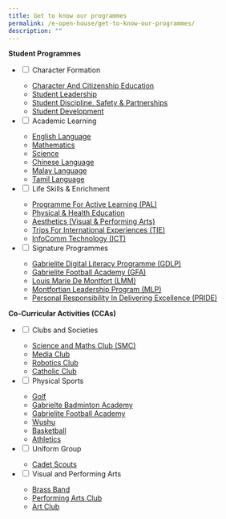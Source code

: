 ```yaml
---
title: Get to know our programmes
permalink: /e-open-house/get-to-know-our-programmes/
description: ""
---
```

**Student Programmes**

<ul class="jekyllcodex_accordion">
  <li>
    <input type="checkbox" id="accordion1">
    <label for="accordion1">Character Formation</label>
    <div>
      <ul>
				<li><a href="/character-formation/CCE/character-and-citizenship-education/" target="">Character And Citizenship Education</a></li>
				<li><a href="/character-formation/CCE/student-leadership/">Student Leadership</a></li>
				<li><a href="/character-formation/student-discipline-and-partnerships/">Student Discipline, Safety &amp; Partnerships</a></li>
				<li><a href="/character-formation/student-development/">Student Development</a></li>
			</ul>
    </div>
	</li> 
	<li>
    <input type="checkbox" id="accordion2">
    <label for="accordion2">Academic Learning</label>
    <div>
      <ul>
				<li><a href="/academic-learning/english-language/">English Language</a></li>
				<li><a href="/academic-learning/mathematics/">Mathematics</a></li>
				<li><a href="/academic-learning/science/">Science</a></li>
				<li><a href="/academic-learning/Mother-Tongue-Languages/chinese-language/">Chinese Language</a></li>
				<li><a href="/academic-learning/Mother-Tongue-Languages/malay-language/">Malay Language</a></li>
				<li><a href="/academic-learning/Mother-Tongue-Languages/tamil-language/">Tamil Language</a></li>
			</ul>
    </div>
  </li>
	<li>
    <input type="checkbox" id="accordion3">
    <label for="accordion3">Life Skills &amp; Enrichment</label>
    <div>
      <ul>
				<li><a href="/life-skills-and-enrichment/pal/">Programme For Active Learning (PAL)</a></li>
				<li><a href="/life-skills-and-enrichment/Physical-and-Health-Education/physical-health-and-education/">Physical &amp; Health Education</a></li>
				<li><a href="/life-skills-and-enrichment/aesthetics/">Aesthetics (Visual &amp; Performing Arts)</a></li>
				<li><a href="/life-skills-and-enrichment/tie/" target="">Trips For International Experiences (TIE)</a></li>
				<li><a href="/life-skills-and-enrichment/ict/">InfoComm Technology (ICT)</a></li>
			</ul>
    </div>
  </li>
	<li>
    <input type="checkbox" id="accordion4">
    <label for="accordion4">Signature Programmes</label>
    <div>
      <ul>
				<li><a href="/signature-programmes/gdlp/">Gabrielite Digital Literacy Programme (GDLP)</a></li>
				<li><a href="/life-skills-and-enrichment/co-curricular-activities/grabrielite-football-academy/">Gabrielite Football Academy&nbsp;(GFA)</a></li>
				<li><a href="/signature-programmes/Louis-Marie-de-Montfort/lmm/">Louis Marie De Montfort (LMM)</a></li>
				<li><a href="/signature-programmes/mlp/" target="">Montfortian Leadership Program (MLP)</a></li>
				<li><a href="/signature-programmes/pride/">Personal Responsibility In Delivering Excellence (PRIDE)</a></li>
			</ul>
    </div>
  </li>
</ul>

**Co-Curricular Activities (CCAs)**

<ul class="jekyllcodex_accordion">
  <li>
    <input type="checkbox" id="accordion5">
    <label for="accordion5">Clubs and Societies</label>
    <div>
      <ul>
				<li><a href="/life-skills-and-enrichment/Co-Curricular-Activities/science-horticulture-math-club/" target="">Science and Maths Club (SMC)</a></li>
				<li><a href="/life-skills-and-enrichment/Co-Curricular-Activities/media-club/">Media Club</a></li>
				<li><a href="/life-skills-and-enrichment/Co-Curricular-Activities/robotics/">Robotics Club</a></li>
				<li><a href="/life-skills-and-enrichment/Co-Curricular-Activities/catholic-club/">Catholic Club</a></li>
			</ul>
		</div>
	</li>
	<li>
    <input type="checkbox" id="accordion6">
    <label for="accordion6">Physical Sports</label>
    <div>
			<ul>
				<li><a href="/life-skills-and-enrichment/Co-Curricular-Activities/golf/">Golf</a></li>
				<li><a href="/life-skills-and-enrichment/Co-Curricular-Activities/badminton/">Gabrielte Badminton Academy</a></li>
				<li><a href="/life-skills-and-enrichment/co-curricular-activities/grabrielite-football-academy/">Gabrielite Football Academy</a></li>
				<li><a href="/life-skills-and-enrichment/Co-Curricular-Activities/wushu/">Wushu</a></li>
				<li><a href="/life-skills-and-enrichment/Co-Curricular-Activities/basketball/">Basketball</a></li>
				<li><a href="/life-skills-and-enrichment/co-curricular-activities/athletics/">Athletics</a></li>
			</ul>
		</div>
	</li>
	<li>
    <input type="checkbox" id="accordion7">
    <label for="accordion7">Uniform Group</label>
    <div>
			<ul>
				<li><a href="/life-skills-and-enrichment/Co-Curricular-Activities/scouts/">Cadet Scouts</a></li>
			</ul>
		</div>
	</li>
	<li>
		<input type="checkbox" id="accordion8">
    <label for="accordion8">Visual and Performing Arts</label>
    <div>
			<ul>
				<li><a href="/life-skills-and-enrichment/Co-Curricular-Activities/brass-band/">Brass Band</a></li>
				<li><a href="/life-skills-and-enrichment/Co-Curricular-Activities/performing-arts/">Performing Arts Club</a></li>
				<li><a href="/life-skills-and-enrichment/Co-Curricular-Activities/art-club/">Art Club</a></li>
			</ul>
		</div>
	</li>
</ul>